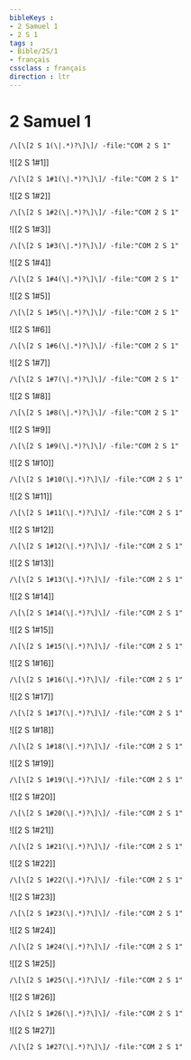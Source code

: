 ```yaml
---
bibleKeys : 
- 2 Samuel 1
- 2 S 1
tags : 
- Bible/2S/1
- français
cssclass : français
direction : ltr
---
```


# 2 Samuel 1

```query
/\[\[2 S 1(\|.*)?\]\]/ -file:"COM 2 S 1"
```



![[2 S 1#1]]

```query
/\[\[2 S 1#1(\|.*)?\]\]/ -file:"COM 2 S 1"
```

![[2 S 1#2]]

```query
/\[\[2 S 1#2(\|.*)?\]\]/ -file:"COM 2 S 1"
```

![[2 S 1#3]]

```query
/\[\[2 S 1#3(\|.*)?\]\]/ -file:"COM 2 S 1"
```

![[2 S 1#4]]

```query
/\[\[2 S 1#4(\|.*)?\]\]/ -file:"COM 2 S 1"
```

![[2 S 1#5]]

```query
/\[\[2 S 1#5(\|.*)?\]\]/ -file:"COM 2 S 1"
```

![[2 S 1#6]]

```query
/\[\[2 S 1#6(\|.*)?\]\]/ -file:"COM 2 S 1"
```

![[2 S 1#7]]

```query
/\[\[2 S 1#7(\|.*)?\]\]/ -file:"COM 2 S 1"
```

![[2 S 1#8]]

```query
/\[\[2 S 1#8(\|.*)?\]\]/ -file:"COM 2 S 1"
```

![[2 S 1#9]]

```query
/\[\[2 S 1#9(\|.*)?\]\]/ -file:"COM 2 S 1"
```

![[2 S 1#10]]

```query
/\[\[2 S 1#10(\|.*)?\]\]/ -file:"COM 2 S 1"
```

![[2 S 1#11]]

```query
/\[\[2 S 1#11(\|.*)?\]\]/ -file:"COM 2 S 1"
```

![[2 S 1#12]]

```query
/\[\[2 S 1#12(\|.*)?\]\]/ -file:"COM 2 S 1"
```

![[2 S 1#13]]

```query
/\[\[2 S 1#13(\|.*)?\]\]/ -file:"COM 2 S 1"
```

![[2 S 1#14]]

```query
/\[\[2 S 1#14(\|.*)?\]\]/ -file:"COM 2 S 1"
```

![[2 S 1#15]]

```query
/\[\[2 S 1#15(\|.*)?\]\]/ -file:"COM 2 S 1"
```

![[2 S 1#16]]

```query
/\[\[2 S 1#16(\|.*)?\]\]/ -file:"COM 2 S 1"
```

![[2 S 1#17]]

```query
/\[\[2 S 1#17(\|.*)?\]\]/ -file:"COM 2 S 1"
```

![[2 S 1#18]]

```query
/\[\[2 S 1#18(\|.*)?\]\]/ -file:"COM 2 S 1"
```

![[2 S 1#19]]

```query
/\[\[2 S 1#19(\|.*)?\]\]/ -file:"COM 2 S 1"
```

![[2 S 1#20]]

```query
/\[\[2 S 1#20(\|.*)?\]\]/ -file:"COM 2 S 1"
```

![[2 S 1#21]]

```query
/\[\[2 S 1#21(\|.*)?\]\]/ -file:"COM 2 S 1"
```

![[2 S 1#22]]

```query
/\[\[2 S 1#22(\|.*)?\]\]/ -file:"COM 2 S 1"
```

![[2 S 1#23]]

```query
/\[\[2 S 1#23(\|.*)?\]\]/ -file:"COM 2 S 1"
```

![[2 S 1#24]]

```query
/\[\[2 S 1#24(\|.*)?\]\]/ -file:"COM 2 S 1"
```

![[2 S 1#25]]

```query
/\[\[2 S 1#25(\|.*)?\]\]/ -file:"COM 2 S 1"
```

![[2 S 1#26]]

```query
/\[\[2 S 1#26(\|.*)?\]\]/ -file:"COM 2 S 1"
```

![[2 S 1#27]]

```query
/\[\[2 S 1#27(\|.*)?\]\]/ -file:"COM 2 S 1"
```

